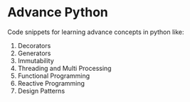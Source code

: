 # Advance Python

Code snippets for learning advance concepts in python like:

1. Decorators
2. Generators
3. Immutability
4. Threading and Multi Processing
5. Functional Programming
6. Reactive Programming
7. Design Patterns
